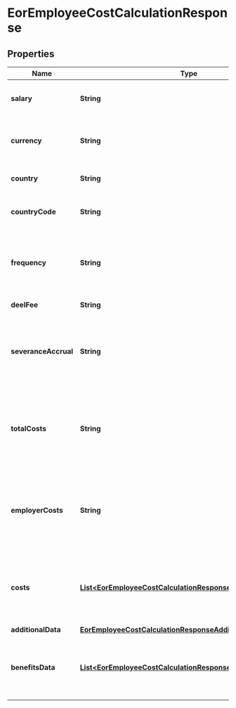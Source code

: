 

# EorEmployeeCostCalculationResponse


## Properties

| Name | Type | Description | Notes |
|------------ | ------------- | ------------- | -------------|
|**salary** | **String** | The gross annual salary of the employee. |  [optional] |
|**currency** | **String** | The currency of the employee salary. |  [optional] |
|**country** | **String** | The country of employment. |  [optional] |
|**countryCode** | **String** | The country code for the country of employment. |  [optional] |
|**frequency** | **String** | The frequency that the salary is paid out to the employee. |  [optional] |
|**deelFee** | **String** | The monthly Deel fee. |  [optional] |
|**severanceAccrual** | **String** | Monthly funds to cover future potential severance payments to the employee. |  [optional] |
|**totalCosts** | **String** | Total monthly cost including salary, Deel fee, severance accrual and employer costs. |  [optional] |
|**employerCosts** | **String** | Total monthly employer costs. Does not include Deel fee, salary and severance accrual. |  [optional] |
|**costs** | [**List&lt;EorEmployeeCostCalculationResponseCostsInner&gt;**](EorEmployeeCostCalculationResponseCostsInner.md) | The various costs associated with employment in the specified country. |  [optional] |
|**additionalData** | [**EorEmployeeCostCalculationResponseAdditionalData**](EorEmployeeCostCalculationResponseAdditionalData.md) |  |  [optional] |
|**benefitsData** | [**List&lt;EorEmployeeCostCalculationResponseBenefitsDataInner&gt;**](EorEmployeeCostCalculationResponseBenefitsDataInner.md) | The various benefits costs involved in the calculation, if any. |  [optional] |



